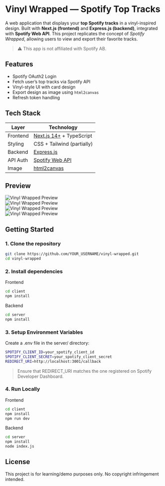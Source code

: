 # Vinyl Wrapped — Spotify Top Tracks

A web application that displays your **top Spotify tracks** in a vinyl-inspired design.  Built with **Next.js (frontend)** and **Express.js (backend)**, integrated with **Spotify Web API**. This project replicates the concept of *Spotify Wrapped*, allowing users to view and export their favorite tracks.



> ⚠️ This app is not affiliated with Spotify AB.



## Features

- Spotify OAuth2 Login
- Fetch user’s top tracks via Spotify API
- Vinyl-style UI with card design
- Export design as image using `html2canvas`
- Refresh token handling



## Tech Stack

| Layer      | Technology                |
|------------|----------------------------|
| Frontend   | [Next.js 14+](https://nextjs.org/) + TypeScript |
| Styling    | CSS + Tailwind (partially) |
| Backend    | [Express.js](https://expressjs.com/) |
| API Auth   | [Spotify Web API](https://developer.spotify.com/documentation/web-api) |
| Image      | [html2canvas](https://www.npmjs.com/package/html2canvas) |



## Preview

![Vinyl Wrapped Preview](./client/public/preview-home.jpg)  
![Vinyl Wrapped Preview](./client/public/preview-img.PNG)  
![Vinyl Wrapped Preview](./client/public/preview-contact.jpg)  
![Vinyl Wrapped Preview](./client/public/preview-policy.jpg)  



## Getting Started

### 1. Clone the repository

```bash
git clone https://github.com/YOUR_USERNAME/vinyl-wrapped.git
cd vinyl-wrapped
```


### 2. Install dependencies

Frontend

```bash
cd client
npm install
```

Backend

```bash
cd server
npm install
```

### 3. Setup Environment Variables

Create a .env file in the server/ directory:

```bash
SPOTIFY_CLIENT_ID=your_spotify_client_id
SPOTIFY_CLIENT_SECRET=your_spotify_client_secret
REDIRECT_URI=http://localhost:3001/callback
```

> Ensure that REDIRECT_URI matches the one registered on Spotify Developer Dashboard.

### 4. Run Locally

Frontend

```bash
cd client
npm install
npm run dev
```

Backend

```bash
cd server
npm install
node index.js
```

## License

This project is for learning/demo purposes only.
No copyright infringement intended.

